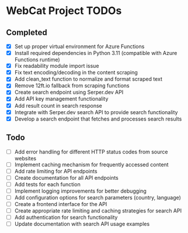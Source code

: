 # WebCat Project TODOs

## Completed
- [x] Set up proper virtual environment for Azure Functions
- [x] Install required dependencies in Python 3.11 (compatible with Azure Functions runtime)
- [x] Fix readability module import issue
- [x] Fix text encoding/decoding in the content scraping
- [x] Add clean_text function to normalize and format scraped text
- [x] Remove 12ft.io fallback from scraping functions
- [x] Create search endpoint using Serper.dev API
- [x] Add API key management functionality
- [x] Add result count in search response
- [x] Integrate with Serper.dev search API to provide search functionality
- [x] Develop a search endpoint that fetches and processes search results

## Todo
- [ ] Add error handling for different HTTP status codes from source websites
- [ ] Implement caching mechanism for frequently accessed content
- [ ] Add rate limiting for API endpoints
- [ ] Create documentation for all API endpoints
- [ ] Add tests for each function
- [ ] Implement logging improvements for better debugging
- [ ] Add configuration options for search parameters (country, language)
- [ ] Create a frontend interface for the API
- [ ] Create appropriate rate limiting and caching strategies for search API
- [ ] Add authentication for search functionality
- [ ] Update documentation with search API usage examples 